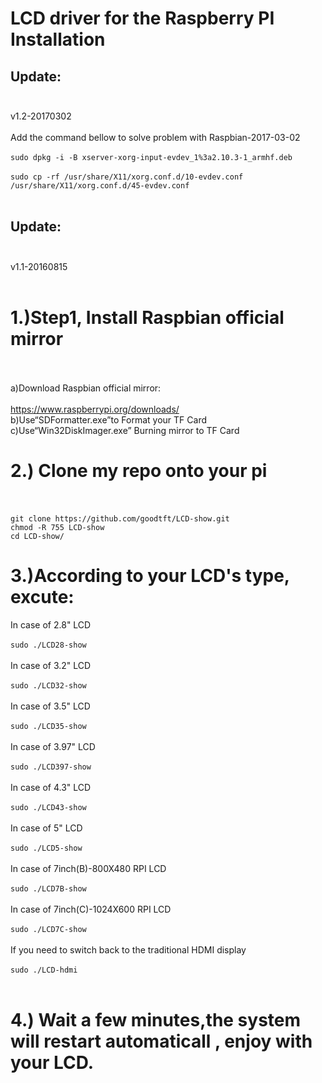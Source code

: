 LCD driver for the Raspberry PI Installation<br>
====================================================

Update: <br><br>
-----------------------------------------------------
  v1.2-20170302<br><br>
  Add the command bellow to solve problem with Raspbian-2017-03-02<br><br>
```sudo dpkg -i -B xserver-xorg-input-evdev_1%3a2.10.3-1_armhf.deb```<br><br>
```sudo cp -rf /usr/share/X11/xorg.conf.d/10-evdev.conf /usr/share/X11/xorg.conf.d/45-evdev.conf```<br><br>

Update: <br><br>
-----------------------------------------------------
  v1.1-20160815<br><br>
  
1.)Step1, Install Raspbian official mirror <br><br> 
====================================================
  a)Download Raspbian official mirror:<br><br>
  https://www.raspberrypi.org/downloads/<br>
  b)Use“SDFormatter.exe”to Format your TF Card<br>
  c)Use“Win32DiskImager.exe” Burning mirror to TF Card<br>
     
2.) Clone my repo onto your pi<br><br>
====================================================
```git clone https://github.com/goodtft/LCD-show.git```<br>
```chmod -R 755 LCD-show```<br>
```cd LCD-show/```<br>
  
3.)According to your LCD's type, excute:
====================================================
In case of 2.8" LCD<br><br>
  ```sudo ./LCD28-show```<br><br>
In case of 3.2" LCD<br><br>
  ```sudo ./LCD32-show```<br><br>
In case of 3.5" LCD<br><br>
  ```sudo ./LCD35-show```<br><br>
In case of 3.97" LCD<br><br>
  ```sudo ./LCD397-show```<br><br>
In case of 4.3" LCD<br><br>
  ```sudo ./LCD43-show```<br><br>
In case of 5" LCD<br><br>
  ```sudo ./LCD5-show```<br><br>
In case of 7inch(B)-800X480 RPI LCD<br><br>
  ```sudo ./LCD7B-show```<br><br>
In case of 7inch(C)-1024X600 RPI LCD<br><br>
  ```sudo ./LCD7C-show```<br><br>
If you need to switch back to the traditional HDMI display<br><br>
  ```sudo ./LCD-hdmi```<br><br>

4.) Wait a few minutes,the system will restart automaticall , enjoy with your LCD.
======================================================================================

